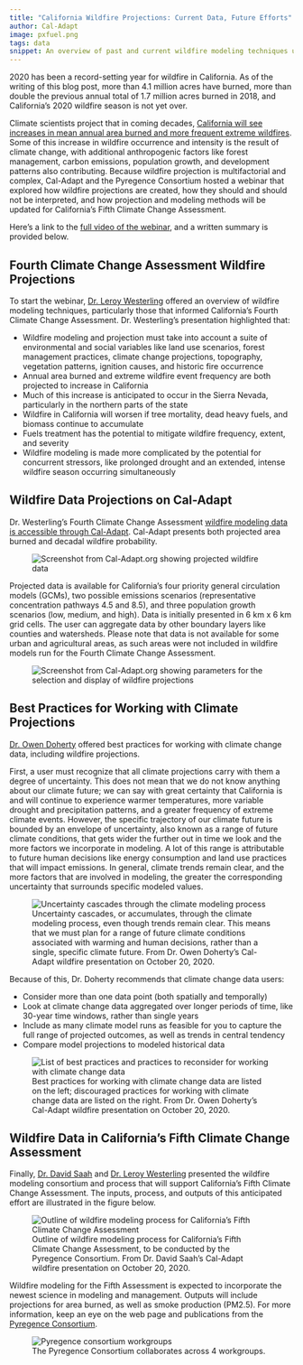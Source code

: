 ```yaml
---
title: "California Wildfire Projections: Current Data, Future Efforts"
author: Cal-Adapt
image: pxfuel.png
tags: data
snippet: An overview of past and current wildfire modeling techniques used in California's climate assessments and best practices for using this data.
---
```


2020 has been a record-setting year for wildfire in California. As of the writing of this blog post, more than 4.1 million acres have burned, more than double the previous annual total of 1.7 million acres burned in 2018, and California’s 2020 wildfire season is not yet over.

Climate scientists project that in coming decades, [California will see increases in mean annual area burned and more frequent extreme wildfires](https://www.energy.ca.gov/sites/default/files/2019-11/Projections_CCCA4-CEC-2018-014_ADA.pdf). Some of this increase in wildfire occurrence and intensity is the result of climate change, with additional anthropogenic factors like forest management, carbon emissions, population growth, and development patterns also contributing. Because wildfire projection is multifactorial and complex, Cal-Adapt and the Pyregence Consortium hosted a webinar that explored how wildfire projections are created, how they should and should not be interpreted, and how projection and modeling methods will be updated for California’s Fifth Climate Change Assessment.

Here’s a link to the [full video of the webinar](https://www.youtube.com/watch?v=XmuEPacVioE), and a written summary is provided below.

## Fourth Climate Change Assessment Wildfire Projections

To start the webinar, [Dr. Leroy Westerling](http://ulmo.ucmerced.edu/) offered an overview of wildfire modeling techniques, particularly those that informed California’s Fourth Climate Change Assessment. Dr. Westerling’s presentation highlighted that:
- Wildfire modeling and projection must take into account a suite of environmental and social variables like land use scenarios, forest management practices, climate change projections, topography, vegetation patterns, ignition causes, and historic fire occurrence
- Annual area burned and extreme wildfire event frequency are both projected to increase in California
- Much of this increase is anticipated to occur in the Sierra Nevada, particularly in the northern parts of the state
- Wildfire in California will worsen if tree mortality, dead heavy fuels, and biomass continue to accumulate
- Fuels treatment has the potential to mitigate wildfire frequency, extent, and severity
- Wildfire modeling is made more complicated by the potential for concurrent stressors, like prolonged drought and an extended, intense wildfire season occurring simultaneously

## Wildfire Data Projections on Cal-Adapt

Dr. Westerling’s Fourth Climate Change Assessment [wildfire modeling data is accessible through Cal-Adapt](https://cal-adapt.org/tools/wildfire/). Cal-Adapt presents both projected area burned and decadal wildfire probability.
<figure class="image">
  <img src="/img/blog/wildfire-screenshot-data.png" alt="Screenshot from Cal-Adapt.org showing projected wildfire data">
  <figcaption></figcaption>
</figure>

Projected data is available for California’s four priority general circulation models (GCMs), two possible emissions scenarios (representative concentration pathways 4.5 and 8.5), and three population growth scenarios (low, medium, and high). Data is initially presented in 6 km x 6 km grid cells. The user can aggregate data by other boundary layers like counties and watersheds. Please note that data is not available for some urban and agricultural areas, as such areas were not included in wildfire models run for the Fourth Climate Change Assessment.
<figure class="image">
  <img src="/img/blog/wildfire-screenshot-options.png" alt="Screenshot from Cal-Adapt.org showing parameters for the selection and display of wildfire projections">
  <figcaption></figcaption>
</figure>

## Best Practices for Working with Climate Projections

[Dr. Owen Doherty](http://www.eaglerockanalytics.com/about-us.html) offered best practices for working with climate change data, including wildfire projections.

First, a user must recognize that all climate projections carry with them a degree of uncertainty. This does not mean that we do not know anything about our climate future; we can say with great certainty that California is and will continue to experience warmer temperatures, more variable drought and precipitation patterns, and a greater frequency of extreme climate events. However, the specific trajectory of our climate future is bounded by an envelope of uncertainty, also known as a range of future climate conditions, that gets wider the further out in time we look and the more factors we incorporate in modeling. A lot of this range is attributable to future human decisions like energy consumption and land use practices that will impact emissions. In general, climate trends remain clear, and the more factors that are involved in modeling, the greater the corresponding uncertainty that surrounds specific modeled values.

<figure class="image">
  <img src="/img/blog/uncertainty-cascades.png" alt="Uncertainty cascades through the climate modeling process">
  <figcaption>Uncertainty cascades, or accumulates, through the climate modeling process, even though trends remain clear. This means that we must plan for a range of future climate conditions associated with warming and human decisions, rather than a single, specific climate future. From Dr. Owen Doherty’s Cal-Adapt wildfire presentation on October 20, 2020.</figcaption>
</figure>

Because of this, Dr. Doherty recommends that climate change data users:
- Consider more than one data point (both spatially and temporally)
- Look at climate change data aggregated over longer periods of time, like 30-year time windows, rather than single years
- Include as many climate model runs as feasible for you to capture the full range of projected outcomes, as well as trends in central tendency
- Compare model projections to modeled historical data

<figure class="image">
  <img src="/img/blog/wildfire-best-practices.png" alt="List of best practices and practices to reconsider for working with climate change data">
  <figcaption>Best practices for working with climate change data are listed on the left; discouraged practices for working with climate change data are listed on the right. From Dr. Owen Doherty’s Cal-Adapt wildfire presentation on October 20, 2020.</figcaption>
</figure>

## Wildfire Data in California’s Fifth Climate Change Assessment

Finally, [Dr. David Saah](https://www.usfca.edu/faculty/david-saah) and [Dr. Leroy Westerling](http://ulmo.ucmerced.edu/) presented the wildfire modeling consortium and process that will support California’s Fifth Climate Change Assessment. The inputs, process, and outputs of this anticipated effort are illustrated in the figure below.

<figure class="image">
  <img src="/img/blog/pyregence-wildfire-modeling.png" alt="Outline of wildfire modeling process for California’s Fifth Climate Change Assessment">
  <figcaption>Outline of wildfire modeling process for California’s Fifth Climate Change Assessment, to be conducted by the Pyregence Consortium. From Dr. David Saah’s Cal-Adapt wildfire presentation on October 20, 2020.</figcaption>
</figure>

Wildfire modeling for the Fifth Assessment is expected to incorporate the newest science in modeling and management. Outputs will include projections for area burned, as well as smoke production (PM2.5). For more information, keep an eye on the web page and publications from the [Pyregence Consortium](https://pyregence.org/about).

<figure class="image">
  <img src="/img/blog/pyregence-workgroups.png" alt="Pyregence consortium workgroups">
  <figcaption>The Pyregence Consortium collaborates across 4 workgroups.</figcaption>
</figure>


